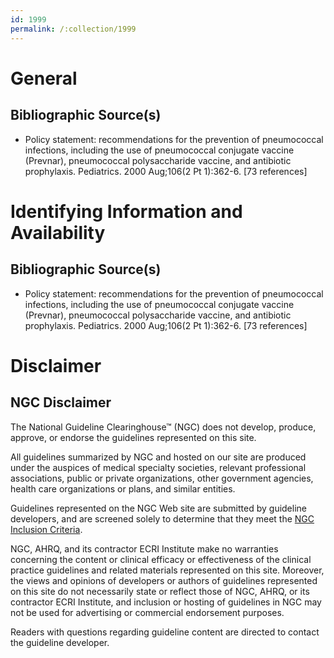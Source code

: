 ```yaml
---
id: 1999
permalink: /:collection/1999
---
```


# General

## Bibliographic Source(s)

- Policy statement: recommendations for the prevention of pneumococcal infections, including the use of pneumococcal conjugate vaccine (Prevnar), pneumococcal polysaccharide vaccine, and antibiotic prophylaxis. Pediatrics. 2000 Aug;106(2 Pt 1):362-6. [73 references]

# Identifying Information and Availability

## Bibliographic Source(s)

- Policy statement: recommendations for the prevention of pneumococcal infections, including the use of pneumococcal conjugate vaccine (Prevnar), pneumococcal polysaccharide vaccine, and antibiotic prophylaxis. Pediatrics. 2000 Aug;106(2 Pt 1):362-6. [73 references]

# Disclaimer

## NGC Disclaimer

The National Guideline Clearinghouse™ (NGC) does not develop, produce, approve, or endorse the guidelines represented on this site.

All guidelines summarized by NGC and hosted on our site are produced under the auspices of medical specialty societies, relevant professional associations, public or private organizations, other government agencies, health care organizations or plans, and similar entities.

Guidelines represented on the NGC Web site are submitted by guideline developers, and are screened solely to determine that they meet the [NGC Inclusion Criteria](/help-and-about/summaries/inclusion-criteria).

NGC, AHRQ, and its contractor ECRI Institute make no warranties concerning the content or clinical efficacy or effectiveness of the clinical practice guidelines and related materials represented on this site. Moreover, the views and opinions of developers or authors of guidelines represented on this site do not necessarily state or reflect those of NGC, AHRQ, or its contractor ECRI Institute, and inclusion or hosting of guidelines in NGC may not be used for advertising or commercial endorsement purposes.

Readers with questions regarding guideline content are directed to contact the guideline developer.

